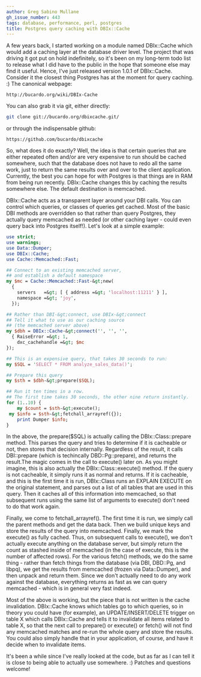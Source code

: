 ```yaml
---
author: Greg Sabino Mullane
gh_issue_number: 443
tags: database, performance, perl, postgres
title: Postgres query caching with DBIx::Cache
---
```




A few years back, I started working on a module named DBIx::Cache which would add a caching layer at the database driver level. The project that was driving it got put on hold indefinitely, so it's been on my long-term todo list to release what I did have to the public in the hope that someone else may find it useful. Hence, I've just released version 1.0.1 of DBIx::Cache. Consider it the closest thing Postgres has at the moment for query caching. :) The canonical webpage:

```nohighlight
http://bucardo.org/wiki/DBIx-Cache
```

You can also grab it via git, either directly:

```bash
git clone git://bucardo.org/dbixcache.git/
```

or through the indispensable github:

```nohighlight
https://github.com/bucardo/dbixcache
```

So, what does it do exactly? Well, the idea is that certain queries that are either repeated often and/or are very expensive to run should be cached somewhere, such that the database does not have to redo all the same work, just to return the same results over and over to the client application. Currently, the best you can hope for with Postgres is that things are in RAM from being run recently. DBIx::Cache changes this by caching the results somewhere else. The default destination is memcached.

DBIx::Cache acts as a transparent layer around your DBI calls. You can control which queries, or classes of queries get cached. Most of the basic DBI methods are overridden so that rather than query Postgres, they actually query memcached as needed (or other caching layer - could even query back into Postgres itself!). Let's look at a simple example:

```perl
use strict;
use warnings;
use Data::Dumper;
use DBIx::Cache;
use Cache::Memcached::Fast;

## Connect to an existing memcached server, 
## and establish a default namespace
my $mc = Cache::Memcached::Fast-&gt;new(
  {
    servers   =&gt; [ { address =&gt; 'localhost:11211' } ],
    namespace =&gt; 'joy',
  });

## Rather than DBI-&gt;connect, use DBIx-&gt;connect
## Tell it what to use as our caching source
## (the memcached server above)
my $dbh = DBIx::Cache-&gt;connect('', '', '',
  { RaiseError =&gt; 1,
    dxc_cachehandle =&gt; $mc
});

## This is an expensive query, that takes 30 seconds to run:
my $SQL = 'SELECT * FROM analyze_sales_data()';

## Prepare this query
my $sth = $dbh-&gt;prepare($SQL);

## Run it ten times in a row.
## The first time takes 30 seconds, the other nine return instantly.
for (1..10) {
    my $count = $sth-&gt;execute();
 my $info = $sth-&gt;fetchall_arrayref({});
    print Dumper $info;
} 
```

In the above, the prepare($SQL) is actually calling the DBIx::Class::prepare method. This parses the query and tries to determine if it is cacheable or not, then stores that decision internally. Regardless of the result, it calls DBI::prepare (which is techincally DBD::Pg::prepare), and returns the result.The magic comes in the call to execute() later on. As you might imagine, this is also actually the DBIx::Class::execute() method. If the query is not cacheable, it simply runs it as normal and returns. If it is cacheable, and this is the first time it is run, DBIx::Class runs an EXPLAIN EXECUTE on the original statement, and parses out a list of all tables that are used in this query. Then it caches all of this information into memcached, so that subsequent runs using the same list of arguments to execute() don't need to do that work again.

Finally, we come to fetchall_arrayref(). The first time it is run, we simply call the parent methods and get the data back. Then we build unique keys and store the results of the query into memcached. Finally, we mark the execute() as fully cached. Thus, on subsequent calls to execute(), we don't actually execute anything on the database server, but simply return the count as stashed inside of memcached (in the case of execute, this is the number of affected rows). For the various fetch() methods, we do the same thing - rather than fetch things from the database (via DBI, DBD::Pg, and libpq), we get the results from memcached (frozen via Data::Dumper), and then unpack and return them. Since we don't actually need to do any work against the database, everything returns as fast as we can query memcached - which is in general very fast indeed.

Most of the above is working, but the piece that is not written is the cache invalidation. DBIx::Cache knows which tables go to which queries, so in theory you could have (for example), an UPDATE/INSERT/DELETE trigger on table X which calls DBIx::Cache and tells it to invalidate all items related to table X, so that the next call to prepare() or execute() or fetch() will not find any memcached matches and re-run the whole query and store the results. You could also simply handle that in your application, of course, and have it decide when to invalidate items.

It's been a while since I've really looked at the code, but as far as I can tell it is close to being able to actually use somewhere. :) Patches and questions welcome!


